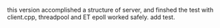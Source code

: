 this version accomplished a structure of server, and finshed the test with client.cpp, threadpool and ET epoll worked safely.
add test.
